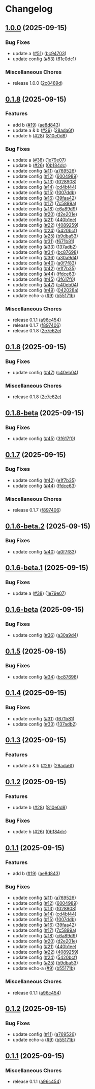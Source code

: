 # Changelog

## [1.0.0](https://github.com/LancelotLewis/release-please-demo/compare/v0.1.8...v1.0.0) (2025-09-15)


### Bug Fixes

* update a ([#51](https://github.com/LancelotLewis/release-please-demo/issues/51)) ([bc94703](https://github.com/LancelotLewis/release-please-demo/commit/bc94703ff397e480c80023c007c407682e5196c6))
* update config ([#53](https://github.com/LancelotLewis/release-please-demo/issues/53)) ([61e0dc1](https://github.com/LancelotLewis/release-please-demo/commit/61e0dc154098b18c2fa356f4ef5e97a2ee4abadf))


### Miscellaneous Chores

* release 1.0.0 ([2c8489d](https://github.com/LancelotLewis/release-please-demo/commit/2c8489d94d1ce4cc2c86deaa160846b40dfbdb80))

## [0.1.8](https://github.com/LancelotLewis/release-please-demo/compare/v0.1.8...v0.1.8) (2025-09-15)


### Features

* add b ([#19](https://github.com/LancelotLewis/release-please-demo/issues/19)) ([ae8d843](https://github.com/LancelotLewis/release-please-demo/commit/ae8d8431b078ba4b420a6bca5aae53da6b2fa0be))
* update a & b ([#29](https://github.com/LancelotLewis/release-please-demo/issues/29)) ([28ada6f](https://github.com/LancelotLewis/release-please-demo/commit/28ada6f6bb9ff83127ed8573deb9ecafbfbf08b6))
* update b ([#28](https://github.com/LancelotLewis/release-please-demo/issues/28)) ([810e0d8](https://github.com/LancelotLewis/release-please-demo/commit/810e0d896dad8f36e02c1b35b8f552d2b2eaf59e))


### Bug Fixes

* update a ([#38](https://github.com/LancelotLewis/release-please-demo/issues/38)) ([1e79e07](https://github.com/LancelotLewis/release-please-demo/commit/1e79e0742d0027961aa7b6ddb2fd6a99799ef05c))
* update b ([#26](https://github.com/LancelotLewis/release-please-demo/issues/26)) ([0b184dc](https://github.com/LancelotLewis/release-please-demo/commit/0b184dc438b42f5d0dc694ad8c68554dcf8ae0a8))
* update config ([#11](https://github.com/LancelotLewis/release-please-demo/issues/11)) ([a769526](https://github.com/LancelotLewis/release-please-demo/commit/a7695265e2975a8f9697e8a0acfc2b2310714386))
* update config ([#12](https://github.com/LancelotLewis/release-please-demo/issues/12)) ([6004989](https://github.com/LancelotLewis/release-please-demo/commit/6004989b99a503422e7cef851c600d0b07f88318))
* update config ([#13](https://github.com/LancelotLewis/release-please-demo/issues/13)) ([f028908](https://github.com/LancelotLewis/release-please-demo/commit/f028908718c40914f9f60e32e7a887a9055ac0aa))
* update config ([#14](https://github.com/LancelotLewis/release-please-demo/issues/14)) ([cd4bf44](https://github.com/LancelotLewis/release-please-demo/commit/cd4bf44611a0a0584918ce47b96c74b63e7ea213))
* update config ([#15](https://github.com/LancelotLewis/release-please-demo/issues/15)) ([1007ddb](https://github.com/LancelotLewis/release-please-demo/commit/1007ddb62475300431e417862c1344f4f0299878))
* update config ([#16](https://github.com/LancelotLewis/release-please-demo/issues/16)) ([39faa42](https://github.com/LancelotLewis/release-please-demo/commit/39faa42b20c0584bfef22dbb1a2b96613f086ccc))
* update config ([#17](https://github.com/LancelotLewis/release-please-demo/issues/17)) ([7c5899a](https://github.com/LancelotLewis/release-please-demo/commit/7c5899a53a1cef0e20d839e2b417c6c1536c8d95))
* update config ([#18](https://github.com/LancelotLewis/release-please-demo/issues/18)) ([c6a89d9](https://github.com/LancelotLewis/release-please-demo/commit/c6a89d9c75c58c844c012a2c37c2c00f2a9b46ca))
* update config ([#20](https://github.com/LancelotLewis/release-please-demo/issues/20)) ([d2e201e](https://github.com/LancelotLewis/release-please-demo/commit/d2e201e39e0dbc20a5ca0a4542d968a21a50dd23))
* update config ([#21](https://github.com/LancelotLewis/release-please-demo/issues/21)) ([440b1ee](https://github.com/LancelotLewis/release-please-demo/commit/440b1eecb31487023b042954308cae4f87a0e642))
* update config ([#22](https://github.com/LancelotLewis/release-please-demo/issues/22)) ([4089259](https://github.com/LancelotLewis/release-please-demo/commit/40892595e52d4d601f24c7f6dae2b1fffdee4fd3))
* update config ([#24](https://github.com/LancelotLewis/release-please-demo/issues/24)) ([5420bcf](https://github.com/LancelotLewis/release-please-demo/commit/5420bcf3caf99b0fd428c67f76e1a2799f7275b9))
* update config ([#25](https://github.com/LancelotLewis/release-please-demo/issues/25)) ([b9dba53](https://github.com/LancelotLewis/release-please-demo/commit/b9dba5387ccaf8288a118d2d362b035141807a3f))
* update config ([#31](https://github.com/LancelotLewis/release-please-demo/issues/31)) ([f671b81](https://github.com/LancelotLewis/release-please-demo/commit/f671b817eff4d1c95e50e3155096bab90671c0f2))
* update config ([#33](https://github.com/LancelotLewis/release-please-demo/issues/33)) ([137adb2](https://github.com/LancelotLewis/release-please-demo/commit/137adb2f4972a27e7e4440b730266b35da95472a))
* update config ([#34](https://github.com/LancelotLewis/release-please-demo/issues/34)) ([bc87698](https://github.com/LancelotLewis/release-please-demo/commit/bc8769883ba637e049e9d34c1d6b56319f37a52e))
* update config ([#36](https://github.com/LancelotLewis/release-please-demo/issues/36)) ([a30a9d4](https://github.com/LancelotLewis/release-please-demo/commit/a30a9d4de13a2cc5cdb8c13ae216d188755f90d7))
* update config ([#40](https://github.com/LancelotLewis/release-please-demo/issues/40)) ([a0f7f83](https://github.com/LancelotLewis/release-please-demo/commit/a0f7f83fb42a7931c979d353b90950a9c10d33d8))
* update config ([#42](https://github.com/LancelotLewis/release-please-demo/issues/42)) ([e1f7b35](https://github.com/LancelotLewis/release-please-demo/commit/e1f7b351af9fda2500485102fc2e53d81c4d8934))
* update config ([#44](https://github.com/LancelotLewis/release-please-demo/issues/44)) ([ffdce63](https://github.com/LancelotLewis/release-please-demo/commit/ffdce63770432197448304e54d502e0a9ca78273))
* update config ([#45](https://github.com/LancelotLewis/release-please-demo/issues/45)) ([3f617f0](https://github.com/LancelotLewis/release-please-demo/commit/3f617f01251d93b7cadf0de90db84a2431bdcc27))
* update config ([#47](https://github.com/LancelotLewis/release-please-demo/issues/47)) ([c40eb04](https://github.com/LancelotLewis/release-please-demo/commit/c40eb04b0f48b3cf7a7557d9aa2bc93e8c9507f7))
* update config ([#49](https://github.com/LancelotLewis/release-please-demo/issues/49)) ([042028a](https://github.com/LancelotLewis/release-please-demo/commit/042028a1faf51d7723bb82ec29649d34de0127e3))
* update echo-a ([#9](https://github.com/LancelotLewis/release-please-demo/issues/9)) ([b55171b](https://github.com/LancelotLewis/release-please-demo/commit/b55171b17900eddc28f72b9e3cffa489085ff11c))


### Miscellaneous Chores

* release 0.1.1 ([a96c454](https://github.com/LancelotLewis/release-please-demo/commit/a96c454be10d1f547263f21a5c7bf71dd0d920f5))
* release 0.1.7 ([f897406](https://github.com/LancelotLewis/release-please-demo/commit/f897406a999200ba16aee97ea6dac8455f8193ce))
* release 0.1.8 ([2e7e62e](https://github.com/LancelotLewis/release-please-demo/commit/2e7e62e640088580a8a9d4e84f2067637bbb538e))

## [0.1.8](https://github.com/LancelotLewis/release-please-demo/compare/release-please-v0.1.8-beta...release-please-v0.1.8) (2025-09-15)


### Bug Fixes

* update config ([#47](https://github.com/LancelotLewis/release-please-demo/issues/47)) ([c40eb04](https://github.com/LancelotLewis/release-please-demo/commit/c40eb04b0f48b3cf7a7557d9aa2bc93e8c9507f7))


### Miscellaneous Chores

* release 0.1.8 ([2e7e62e](https://github.com/LancelotLewis/release-please-demo/commit/2e7e62e640088580a8a9d4e84f2067637bbb538e))

## [0.1.8-beta](https://github.com/LancelotLewis/release-please-demo/compare/release-please-v0.1.7...release-please-v0.1.8-beta) (2025-09-15)


### Bug Fixes

* update config ([#45](https://github.com/LancelotLewis/release-please-demo/issues/45)) ([3f617f0](https://github.com/LancelotLewis/release-please-demo/commit/3f617f01251d93b7cadf0de90db84a2431bdcc27))

## [0.1.7](https://github.com/LancelotLewis/release-please-demo/compare/release-please-v0.1.6-beta.2...release-please-v0.1.7) (2025-09-15)


### Bug Fixes

* update config ([#42](https://github.com/LancelotLewis/release-please-demo/issues/42)) ([e1f7b35](https://github.com/LancelotLewis/release-please-demo/commit/e1f7b351af9fda2500485102fc2e53d81c4d8934))
* update config ([#44](https://github.com/LancelotLewis/release-please-demo/issues/44)) ([ffdce63](https://github.com/LancelotLewis/release-please-demo/commit/ffdce63770432197448304e54d502e0a9ca78273))


### Miscellaneous Chores

* release 0.1.7 ([f897406](https://github.com/LancelotLewis/release-please-demo/commit/f897406a999200ba16aee97ea6dac8455f8193ce))

## [0.1.6-beta.2](https://github.com/LancelotLewis/release-please-demo/compare/release-please-v0.1.6-beta.1...release-please-v0.1.6-beta.2) (2025-09-15)


### Bug Fixes

* update config ([#40](https://github.com/LancelotLewis/release-please-demo/issues/40)) ([a0f7f83](https://github.com/LancelotLewis/release-please-demo/commit/a0f7f83fb42a7931c979d353b90950a9c10d33d8))

## [0.1.6-beta.1](https://github.com/LancelotLewis/release-please-demo/compare/release-please-v0.1.6-beta...release-please-v0.1.6-beta.1) (2025-09-15)


### Bug Fixes

* update a ([#38](https://github.com/LancelotLewis/release-please-demo/issues/38)) ([1e79e07](https://github.com/LancelotLewis/release-please-demo/commit/1e79e0742d0027961aa7b6ddb2fd6a99799ef05c))

## [0.1.6-beta](https://github.com/LancelotLewis/release-please-demo/compare/release-please-v0.1.5...release-please-v0.1.6-beta) (2025-09-15)


### Bug Fixes

* update config ([#36](https://github.com/LancelotLewis/release-please-demo/issues/36)) ([a30a9d4](https://github.com/LancelotLewis/release-please-demo/commit/a30a9d4de13a2cc5cdb8c13ae216d188755f90d7))

## [0.1.5](https://github.com/LancelotLewis/release-please-demo/compare/release-please-v0.1.4...release-please-v0.1.5) (2025-09-15)


### Bug Fixes

* update config ([#34](https://github.com/LancelotLewis/release-please-demo/issues/34)) ([bc87698](https://github.com/LancelotLewis/release-please-demo/commit/bc8769883ba637e049e9d34c1d6b56319f37a52e))

## [0.1.4](https://github.com/LancelotLewis/release-please-demo/compare/release-please-v0.1.3...release-please-v0.1.4) (2025-09-15)


### Bug Fixes

* update config ([#31](https://github.com/LancelotLewis/release-please-demo/issues/31)) ([f671b81](https://github.com/LancelotLewis/release-please-demo/commit/f671b817eff4d1c95e50e3155096bab90671c0f2))
* update config ([#33](https://github.com/LancelotLewis/release-please-demo/issues/33)) ([137adb2](https://github.com/LancelotLewis/release-please-demo/commit/137adb2f4972a27e7e4440b730266b35da95472a))

## [0.1.3](https://github.com/LancelotLewis/release-please-demo/compare/release-please-v0.1.2...release-please-v0.1.3) (2025-09-15)


### Features

* update a & b ([#29](https://github.com/LancelotLewis/release-please-demo/issues/29)) ([28ada6f](https://github.com/LancelotLewis/release-please-demo/commit/28ada6f6bb9ff83127ed8573deb9ecafbfbf08b6))

## [0.1.2](https://github.com/LancelotLewis/release-please-demo/compare/release-please-v0.1.1...release-please-v0.1.2) (2025-09-15)


### Features

* update b ([#28](https://github.com/LancelotLewis/release-please-demo/issues/28)) ([810e0d8](https://github.com/LancelotLewis/release-please-demo/commit/810e0d896dad8f36e02c1b35b8f552d2b2eaf59e))


### Bug Fixes

* update b ([#26](https://github.com/LancelotLewis/release-please-demo/issues/26)) ([0b184dc](https://github.com/LancelotLewis/release-please-demo/commit/0b184dc438b42f5d0dc694ad8c68554dcf8ae0a8))

## [0.1.1](https://github.com/LancelotLewis/release-please-demo/compare/release-please-v0.1.2...release-please-v0.1.1) (2025-09-15)


### Features

* add b ([#19](https://github.com/LancelotLewis/release-please-demo/issues/19)) ([ae8d843](https://github.com/LancelotLewis/release-please-demo/commit/ae8d8431b078ba4b420a6bca5aae53da6b2fa0be))


### Bug Fixes

* update config ([#11](https://github.com/LancelotLewis/release-please-demo/issues/11)) ([a769526](https://github.com/LancelotLewis/release-please-demo/commit/a7695265e2975a8f9697e8a0acfc2b2310714386))
* update config ([#12](https://github.com/LancelotLewis/release-please-demo/issues/12)) ([6004989](https://github.com/LancelotLewis/release-please-demo/commit/6004989b99a503422e7cef851c600d0b07f88318))
* update config ([#13](https://github.com/LancelotLewis/release-please-demo/issues/13)) ([f028908](https://github.com/LancelotLewis/release-please-demo/commit/f028908718c40914f9f60e32e7a887a9055ac0aa))
* update config ([#14](https://github.com/LancelotLewis/release-please-demo/issues/14)) ([cd4bf44](https://github.com/LancelotLewis/release-please-demo/commit/cd4bf44611a0a0584918ce47b96c74b63e7ea213))
* update config ([#15](https://github.com/LancelotLewis/release-please-demo/issues/15)) ([1007ddb](https://github.com/LancelotLewis/release-please-demo/commit/1007ddb62475300431e417862c1344f4f0299878))
* update config ([#16](https://github.com/LancelotLewis/release-please-demo/issues/16)) ([39faa42](https://github.com/LancelotLewis/release-please-demo/commit/39faa42b20c0584bfef22dbb1a2b96613f086ccc))
* update config ([#17](https://github.com/LancelotLewis/release-please-demo/issues/17)) ([7c5899a](https://github.com/LancelotLewis/release-please-demo/commit/7c5899a53a1cef0e20d839e2b417c6c1536c8d95))
* update config ([#18](https://github.com/LancelotLewis/release-please-demo/issues/18)) ([c6a89d9](https://github.com/LancelotLewis/release-please-demo/commit/c6a89d9c75c58c844c012a2c37c2c00f2a9b46ca))
* update config ([#20](https://github.com/LancelotLewis/release-please-demo/issues/20)) ([d2e201e](https://github.com/LancelotLewis/release-please-demo/commit/d2e201e39e0dbc20a5ca0a4542d968a21a50dd23))
* update config ([#21](https://github.com/LancelotLewis/release-please-demo/issues/21)) ([440b1ee](https://github.com/LancelotLewis/release-please-demo/commit/440b1eecb31487023b042954308cae4f87a0e642))
* update config ([#22](https://github.com/LancelotLewis/release-please-demo/issues/22)) ([4089259](https://github.com/LancelotLewis/release-please-demo/commit/40892595e52d4d601f24c7f6dae2b1fffdee4fd3))
* update config ([#24](https://github.com/LancelotLewis/release-please-demo/issues/24)) ([5420bcf](https://github.com/LancelotLewis/release-please-demo/commit/5420bcf3caf99b0fd428c67f76e1a2799f7275b9))
* update config ([#25](https://github.com/LancelotLewis/release-please-demo/issues/25)) ([b9dba53](https://github.com/LancelotLewis/release-please-demo/commit/b9dba5387ccaf8288a118d2d362b035141807a3f))
* update echo-a ([#9](https://github.com/LancelotLewis/release-please-demo/issues/9)) ([b55171b](https://github.com/LancelotLewis/release-please-demo/commit/b55171b17900eddc28f72b9e3cffa489085ff11c))


### Miscellaneous Chores

* release 0.1.1 ([a96c454](https://github.com/LancelotLewis/release-please-demo/commit/a96c454be10d1f547263f21a5c7bf71dd0d920f5))

## [0.1.2](https://github.com/LancelotLewis/release-please-demo/compare/v0.1.1...v0.1.2) (2025-09-15)


### Bug Fixes

* update config ([#11](https://github.com/LancelotLewis/release-please-demo/issues/11)) ([a769526](https://github.com/LancelotLewis/release-please-demo/commit/a7695265e2975a8f9697e8a0acfc2b2310714386))
* update echo-a ([#9](https://github.com/LancelotLewis/release-please-demo/issues/9)) ([b55171b](https://github.com/LancelotLewis/release-please-demo/commit/b55171b17900eddc28f72b9e3cffa489085ff11c))

## [0.1.1](https://github.com/LancelotLewis/release-please-demo/compare/v0.1.0...v0.1.1) (2025-09-15)


### Miscellaneous Chores

* release 0.1.1 ([a96c454](https://github.com/LancelotLewis/release-please-demo/commit/a96c454be10d1f547263f21a5c7bf71dd0d920f5))
